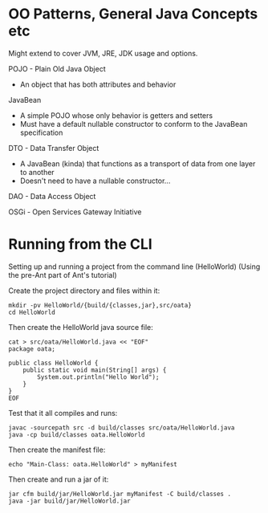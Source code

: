 # OO Patterns, General Java Concepts etc
Might extend to cover JVM, JRE, JDK usage and options.


POJO - Plain Old Java Object
* An object that has both attributes and behavior

JavaBean
* A simple POJO whose only behavior is getters and setters
* Must have a default nullable constructor to conform to the JavaBean specification

DTO - Data Transfer Object
* A JavaBean (kinda) that functions as a transport of data from one layer to another
* Doesn't need to have a nullable constructor...

DAO - Data Access Object

OSGi - Open Services Gateway Initiative

# Running from the CLI
Setting up and running a project from the command line (HelloWorld)
(Using the pre-Ant part of Ant's tutorial)

Create the project directory and files within it:

```
mkdir -pv HelloWorld/{build/{classes,jar},src/oata}
cd HelloWorld
```
Then create the HelloWorld java source file:
```
cat > src/oata/HelloWorld.java << "EOF"
package oata;

public class HelloWorld {
    public static void main(String[] args) {
        System.out.println("Hello World");
    }
}
EOF
```

Test that it all compiles and runs:
```
javac -sourcepath src -d build/classes src/oata/HelloWorld.java
java -cp build/classes oata.HelloWorld
```

Then create the manifest file:
```
echo "Main-Class: oata.HelloWorld" > myManifest
```

Then create and run a jar of it:
```
jar cfm build/jar/HelloWorld.jar myManifest -C build/classes .
java -jar build/jar/HelloWorld.jar
```
